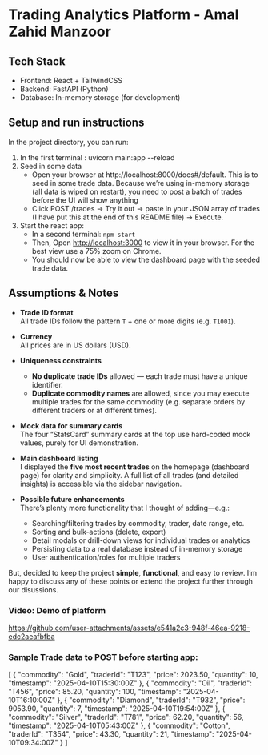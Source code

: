 #  Trading Analytics Platform - Amal Zahid Manzoor

## Tech Stack
- Frontend: React + TailwindCSS
- Backend: FastAPI (Python)
- Database: In-memory storage (for development)

## Setup and run instructions
In the project directory, you can run:

1) In the first terminal : uvicorn main:app --reload
2) Seed in some data
   - Open your browser at http://localhost:8000/docs#/default. This is to seed in some trade data. Because we’re using in-memory storage (all data 
     is wiped on restart), you need to post a batch of trades before the UI will show anything
   - Click POST /trades → Try it out → paste in your JSON array of trades (I have put this at the end of this README file) → Execute.
3) Start the react app:
   - In a second terminal: `npm start`
   - Then, Open [http://localhost:3000](http://localhost:3000) to view it in your browser. For the best view use a 75% zoom on Chrome.
   - You should now be able to view the dashboard page with the seeded trade data.

## Assumptions & Notes
- **Trade ID format**  
  All trade IDs follow the pattern `T` + one or more digits (e.g. `T1001`).  

- **Currency**  
  All prices are in US dollars (USD).  

- **Uniqueness constraints**  
  - **No duplicate trade IDs** allowed — each trade must have a unique identifier.  
  - **Duplicate commodity names** are allowed, since you may execute multiple trades for the same commodity (e.g. separate orders by different traders or at different times).  

- **Mock data for summary cards**  
  The four “StatsCard” summary cards at the top use hard-coded mock values, purely for UI demonstration.  

- **Main dashboard listing**  
  I displayed the **five most recent trades** on the homepage (dashboard page) for clarity and simplicity. A full list of all trades (and detailed insights) is accessible via the sidebar navigation.  

- **Possible future enhancements**  
  There’s plenty more functionality that I thought of adding—e.g.:  
  - Searching/filtering trades by commodity, trader, date range, etc.  
  - Sorting and bulk-actions (delete, export)  
  - Detail modals or drill-down views for individual trades or analytics  
  - Persisting data to a real database instead of in-memory storage  
  - User authentication/roles for multiple traders  

But, decided to keep the project **simple**, **functional**, and easy to review. I’m happy to discuss any of these points or extend the project further through our disussions.

### Video: Demo of platform
https://github.com/user-attachments/assets/e541a2c3-948f-46ea-9218-edc2aeafbfba


### Sample Trade data to POST before starting app:
[
  {
    "commodity": "Gold",
    "traderId": "T123",
    "price": 2023.50,
    "quantity": 10,
    "timestamp": "2025-04-10T15:30:00Z"
  },
  {
    "commodity": "Oil",
    "traderId": "T456",
    "price": 85.20,
    "quantity": 100,
    "timestamp": "2025-04-10T16:10:00Z"
  },
  {
    "commodity": "Diamond",
    "traderId": "T932",
    "price": 9053.90,
    "quantity": 7,
    "timestamp": "2025-04-10T19:54:00Z"
  },
  {
    "commodity": "Silver",
    "traderId": "T781",
    "price": 62.20,
    "quantity": 56,
    "timestamp": "2025-04-10T05:43:00Z"
  },
  {
    "commodity": "Cotton",
    "traderId": "T354",
    "price": 43.30,
    "quantity": 21,
    "timestamp": "2025-04-10T09:34:00Z"
  }
]


